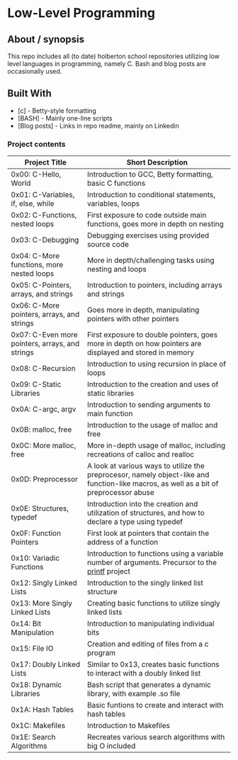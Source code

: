 # Low-Level Programming

## About / synopsis
This repo includes all (to date) holberton school repositories utilizing low level languages in programming, namely C. Bash and blog posts are occasionally used.

## Built With

* [c] - Betty-style formatting
* [BASH] - Mainly one-line scripts
* [Blog posts] - Links in repo readme, mainly on Linkedin

### Project contents

| Project Title | Short Description |
| --- | --- |
|0x00: C-Hello, World|Introduction to GCC, Betty formatting, basic C functions|
|0x01: C-Variables, if, else, while|Introduction to conditional statements, variables, loops|
|0x02: C-Functions, nested loops|First exposure to code outside main functions, goes more in depth on nesting|
|0x03: C-Debugging|Debugging exercises using provided source code|
|0x04: C-More functions, more nested loops|More in depth/challenging tasks using nesting and loops|
|0x05: C-Pointers, arrays, and strings|Introduction to pointers, including arrays and strings|
|0x06: C-More pointers, arrays, and strings|Goes more in depth, manipulating pointers with other pointers|
|0x07: C-Even more pointers, arrays, and strings|First exposure to double pointers, goes more in depth on how pointers are displayed and stored in memory|
|0x08: C-Recursion|Introduction to using recursion in place of loops|
|0x09: C-Static Libraries|Introduction to the creation and uses of static libraries|
|0x0A: C-argc, argv|Introduction to sending arguments to main function|
|0x0B: malloc, free|Introduction to the usage of malloc and free|
|0x0C: More malloc, free|More in-depth usage of malloc, including recreations of calloc and realloc|
|0x0D: Preprocessor|A look at various ways to utilize the preprocesor, namely object-like and function-like macros, as well as a bit of preprocessor abuse|
|0x0E: Structures, typedef|Introduction into the creation and utilization of structures, and how to declare a type using typedef|
|0x0F: Function Pointers|First look at pointers that contain the address of a function|
|0x10: Variadic Functions|Introduction to functions using a variable number of arguments. Precursor to the [printf](https://github.com/MenacingManatee/printf) project|
|0x12: Singly Linked Lists|Introduction to the singly linked list structure|
|0x13: More Singly Linked Lists|Creating basic functions to utilize singly linked lists|
|0x14: Bit Manipulation|Introduction to manipulating individual bits|
|0x15: File IO|Creation and editing of files from a c program|
|0x17: Doubly Linked Lists|Similar to 0x13, creates basic functions to interact with a doubly linked list|
|0x18: Dynamic Libraries|Bash script that generates a dynamic library, with example .so file|
|0x1A: Hash Tables|Basic funtions to create and interact with hash tables|
|0x1C: Makefiles|Introduction to Makefiles|
|0x1E: Search Algorithms|Recreates various search algorithms with big O included|
